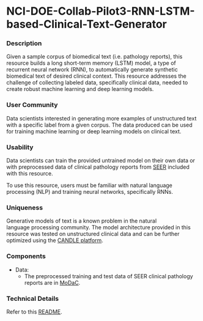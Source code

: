 # NCI-DOE-Collab-Pilot3-RNN-LSTM-based-Clinical-Text-Generator

### Description
Given a sample corpus of biomedical text (i.e. pathology reports), this resource builds a long short-term memory (LSTM) model, a type of recurrent neural network (RNN), to automatically generate synthetic biomedical text of desired clinical context. This resource addresses the challenge of collecting labeled data, specifically clinical data, needed to create robust machine learning and deep learning models.

### User Community
Data scientists interested in generating more examples of unstructured text with a specific label from a given corpus. The data produced can be used for training machine learning or deep learning models on clinical text.

### Usability	
Data scientists can train the provided untrained model on their own data or with preprocessed data of clinical pathology reports from [SEER](https://seer.cancer.gov/) included with this resource. 

To use this resource, users must be familiar with natural language processing (NLP) and training neural networks, specifically RNNs.

### Uniqueness	
Generative models of text is a known problem in the natural language processing community. The model architecture provided in this resource was tested on unstructured clinical data and can be further optimized using the [CANDLE platform](https://datascience.cancer.gov/collaborations/joint-design-advanced-computing/candle). 

### Components	
* Data:
  * The preprocessed training and test data of SEER clinical pathology reports are in [MoDaC](https://modac.cancer.gov/assetDetails?returnToSearch=true&&dme_data_id=NCI-DME-MS01-18031472).

### Technical Details
Refer to this [README](./Pilot3/P3B2/README.md).

